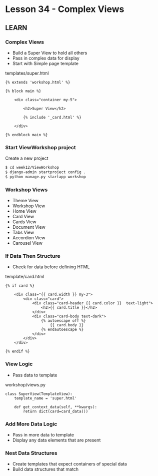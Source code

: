 # Lesson 34 - Complex Views

## LEARN   



### Complex Views
* Build a Super View to hold all others
* Pass in complex data for display
* Start with Simple page template

templates/super.html

```
{% extends 'workshop.html' %}

{% block main %}

    <div class="container my-5">

        <h2>Super View</h2>

        {% include '_card.html' %}

    </div>

{% endblock main %}
```

### Start ViewWorkshop project
Create a new project

```bash
$ cd week12/ViewWorkshop
$ django-admin startproject config .
$ python manage.py startapp workshop
```

### Workshop Views
* Theme View
* Workshop View
* Home View
* Card View
* Cards View
* Document View
* Tabs View
* Accordion View
* Carousel View


### If Data Then Structure
* Check for data before defining HTML

template/card.html

```
{% if card %}

    <div class="{{ card.width }} my-3">
        <div class="card">
            <div class="card-header {{ card.color }}  text-light">
                <h2>{{ card.title }}</h2>
            </div>
            <div class="card-body text-dark">
                {% autoescape off %}
                    {{ card.body }}
                {% endautoescape %}
            </div>
        </div>
    </div>

{% endif %}
```


### View Logic
* Pass data to template

workshop/views.py

```
class SuperView(TemplateView):
    template_name = 'super.html'
    
    def get_context_data(self, **kwargs):
        return dict(card=card_data())
```


### Add More Data Logic
* Pass in more data to template
* Display any data elements that are present


### Nest Data Structures
* Create templates that expect containers of special data
* Build data structures that match

